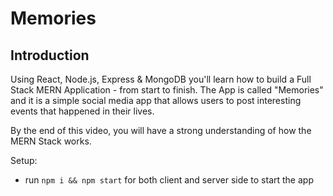 # Memories

<!-- ![Memories](https://i.ibb.co/7CmVbCW/image.png) -->

## Introduction

Using React, Node.js, Express & MongoDB you'll learn how to build a Full Stack MERN Application - from start to finish. The App is called "Memories" and it is a simple social media app that allows users to post interesting events that happened in their lives.

By the end of this video, you will have a strong understanding of how the MERN Stack works.

Setup:

-   run `npm i && npm start` for both client and server side to start the app
